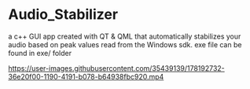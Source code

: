 # Audio_Stabilizer
a c++ GUI app created with QT &amp; QML that automatically stabilizes your audio based on peak values read from the Windows sdk. exe file can be found in exe/ folder


https://user-images.githubusercontent.com/35439139/178192732-36e20f00-1190-4191-b078-b64938fbc920.mp4

